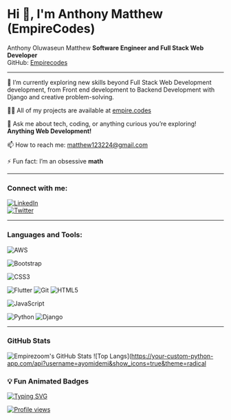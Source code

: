 # Hi 👋, I'm Anthony Matthew (EmpireCodes)
 Anthony Oluwaseun Matthew
**Software Engineer and Full Stack Web  Developer**   
GitHub: [Empirecodes](https://github.com/Empirezoom) 

---

🌱 I’m currently exploring new skills beyond Full Stack Web Development development, from Front end development to Backend Development with Django and creative problem-solving.  

👨‍💻 All of my projects are available at [empire.codes](https://empire.codes)  

💬 Ask me about tech, coding, or anything curious you’re exploring!  **Anything Web Development!** 

📫 How to reach me: [matthew123224@gmail.com](mailto:matthew123224@gmail.com)   

⚡ Fun fact: I’m an obsessive **math**   

---

### Connect with me:
[![LinkedIn](https://img.shields.io/badge/LinkedIn-Anthony_OLuwaseun-blue?style=flat&logo=linkedin)](https://www.linkedin.com/in/anthony-oluwaseun-3b9a71332/)  
[![Twitter](https://img.shields.io/badge/Twitter-@anthonyseun-1DA1F2?style=flat&logo=twitter)](https://x.com/anthontyseun?s=21)

---

### Languages and Tools:

![AWS](https://img.shields.io/badge/-AWS-232F3E?style=flat&logo=amazon-aws) 

![Bootstrap](https://img.shields.io/badge/-Bootstrap-7952B3?style=flat&logo=bootstrap)

![CSS3](https://img.shields.io/badge/-CSS3-1572B6?style=flat&logo=css3)
  
![Flutter](https://img.shields.io/badge/-Flutter-02569B?style=flat&logo=flutter)
![Git](https://img.shields.io/badge/-Git-F05032?style=flat&logo=git)
![HTML5](https://img.shields.io/badge/-HTML5-E34F26?style=flat&logo=html5)
 
![JavaScript](https://img.shields.io/badge/-JavaScript-F7DF1E?style=flat&logo=javascript)
  
![Python](https://img.shields.io/badge/-Python-3776AB?style=flat&logo=python)
![Django](https://img.shields.io/badge/-Django-092E20?style=flat&logo=django)        

---

### GitHub Stats
![Empirezoom's GitHub Stats](https://your-custom-python-app.com/api?username=ayomidemi&show_icons=true&theme=radicall) 
![Top Langs](https://your-custom-python-app.com/api?username=ayomidemi&show_icons=true&theme=radical




### 💡 Fun Animated Badges
[![Typing SVG](https://readme-typing-svg.herokuapp.com/?lines=Welcome+to+my+GitHub!;I+build+full+stack+projects;Always+learning+new+things&center=true&width=600&height=50)](https://git.io/typing-svg)

[![Profile views](https://komarev.com/ghpvc/?username=Empirezoom&label=Profile%20views&color=0e75b6&style=flat)](https://github.com/Empirezoom)
